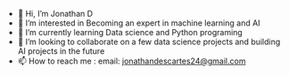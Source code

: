 - 👋 Hi, I’m Jonathan D
- 👀 I’m interested in Becoming an expert in machine learning and AI
- 🌱 I’m currently learning Data science and Python programing
- 💞️ I’m looking to collaborate on a few data science projects and building AI projects in the future
- 📫 How to reach me :
     email: jonathandescartes24@gmail.com

<!---
jdescartes24/jdescartes24 is a ✨ special ✨ repository because its `README.md` (this file) appears on your GitHub profile.
You can click the Preview link to take a look at your changes.
--->
